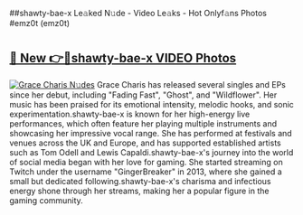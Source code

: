 ##shawty-bae-x Le𝚊ked N𝚞de - Video Le𝚊ks - Hot Onlyf𝚊ns Photos #emz0t (emz0t)

# <h2><a href="https://mediaupload.pro?title=shawty-bae-x&ref=9FEB">🔗 New 👉🔴shawty-bae-x VIDEO Photos</a></h2>

[![Grace Charis N𝚞des](https://i.imgur.com/rIISA9y.gif)](https://mediaupload.pro?title=shawty-bae-x&ref=9FEB)
Grace Charis has released several singles and EPs since her debut, including "Fading Fast", "Ghost", and "Wildflower". Her music has been praised for its emotional intensity, melodic hooks, and sonic experimentation.shawty-bae-x is known for her high-energy live performances, which often feature her playing multiple instruments and showcasing her impressive vocal range. She has performed at festivals and venues across the UK and Europe, and has supported established artists such as Tom Odell and Lewis Capaldi.shawty-bae-x's journey into the world of social media began with her love for gaming. She started streaming on Twitch under the username "GingerBreaker" in 2013, where she gained a small but dedicated following.shawty-bae-x's charisma and infectious energy shone through her streams, making her a popular figure in the gaming community.